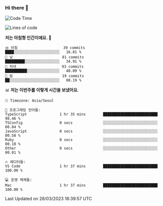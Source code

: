 ### Hi there 👋

<!--START_SECTION:waka-->
![Code Time](http://img.shields.io/badge/Code%20Time-95%20hrs%2013%20mins-blue)

![Lines of code](https://img.shields.io/badge/%EC%A0%80%EB%8A%94%20%EC%97%AC%ED%83%9C%EA%B9%8C%EC%A7%80%20-11.2%20million%20%EC%A4%84%EC%9D%98%20%EC%BD%94%EB%93%9C%EB%A5%BC%20%EC%9E%91%EC%84%B1%ED%96%88%EC%96%B4%EC%9A%94.-blue)

**저는 아침형 인간이에요. 🐤** 

```text
🌞 아침                     39 commits          ████░░░░░░░░░░░░░░░░░░░░░   16.81 % 
🌆 낮　                     81 commits          █████████░░░░░░░░░░░░░░░░   34.91 % 
🌃 저녁                     93 commits          ██████████░░░░░░░░░░░░░░░   40.09 % 
🌙 밤　                     19 commits          ██░░░░░░░░░░░░░░░░░░░░░░░   08.19 % 
```


📊 **저는 이번주를 이렇게 시간을 보냈어요.** 

```text
🕑︎ Timezone: Asia/Seoul

💬 프로그래밍 언어들: 
TypeScript               1 hr 35 mins        █████████████████████████   98.46 % 
TSConfig                 0 secs              ░░░░░░░░░░░░░░░░░░░░░░░░░   00.84 % 
JavaScript               0 secs              ░░░░░░░░░░░░░░░░░░░░░░░░░   00.58 % 
Ruby                     0 secs              ░░░░░░░░░░░░░░░░░░░░░░░░░   00.10 % 
Other                    0 secs              ░░░░░░░░░░░░░░░░░░░░░░░░░   00.01 % 

🔥 에디터들: 
VS Code                  1 hr 37 mins        █████████████████████████   100.00 % 

💻 운영 체제들: 
Mac                      1 hr 37 mins        █████████████████████████   100.00 % 
```


 Last Updated on 28/03/2023 18:39:57 UTC
<!--END_SECTION:waka-->
